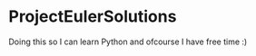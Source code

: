 ProjectEulerSolutions
=====================

Doing this so I can learn Python and ofcourse I have free time :)
